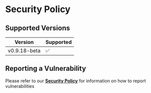 # Security Policy

## Supported Versions

| Version     | Supported          |
| ----------- | ------------------ |
| v0.9.18-beta  | :white_check_mark: |

## Reporting a Vulnerability

Please refer to our **[Security Policy](https://www.striae.org/security)** for information on how to report vulnerabilities
